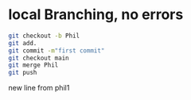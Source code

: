# local Branching, no errors 

```bash
git checkout -b Phil
git add.
git commit -m"first commit"
git checkout main
git merge Phil
git push
```


new line from phil1
